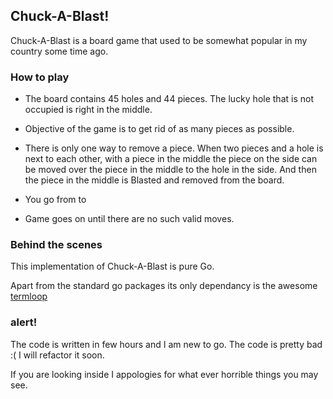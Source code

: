 ## Chuck-A-Blast!

Chuck-A-Blast is a board game that used to be somewhat popular in my country some time ago.

### How to play

* The board contains 45 holes and 44 pieces. The lucky hole that is not occupied is right in the middle.

* Objective of the game is to get rid of as many pieces as possible.

* There is only one way to remove a piece. When two pieces and a hole is next to each other, with a piece in the middle the piece on the side can be moved over the piece in the middle to the hole in the side. And then the piece in the middle is Blasted and removed from the board.

* You go from <piece> <piece> <hole> to <hole> <hole> <piece>

* Game goes on until there are no such valid moves.

### Behind the scenes

This implementation of Chuck-A-Blast is pure Go.

Apart from the standard go packages its only dependancy is the awesome [termloop](https://github.com/JoelOtter/termloop)

### alert!

The code is written in few hours and I am new to go.
The code is pretty bad :( I will refactor it soon.

If you are looking inside I appologies for what ever horrible things you may see.
